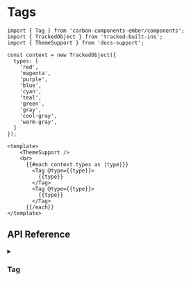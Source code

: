 <ThemeSwitcher />

# Tags

```gjs live preview
import { Tag } from 'carbon-components-ember/components';
import { TrackedObject } from 'tracked-built-ins';
import { ThemeSupport } from 'docs-support';

const context = new TrackedObject({
  types: [
    'red',
    'magenta',
    'purple',
    'blue',
    'cyan',
    'teal',
    'green',
    'gray',
    'cool-gray',
    'warm-gray',
  ]
});

<template>
    <ThemeSupport />
    <br>
      {{#each context.types as |type|}}
        <Tag @type={{type}}>
          {{type}}
        </Tag>
        <Tag @type={{type}}>
          {{type}}
        </Tag>
      {{/each}}
</template>
```

## API Reference

<details>
<summary><h3>Tag</h3></summary>

```gjs live no-shadow
import { ComponentSignature } from 'kolay';

<template>
  <ComponentSignature 
    @package="carbon-components-ember" 
    @module='declarations/components/tag' 
    @name='default' 
  />
</template>
```
</details>
